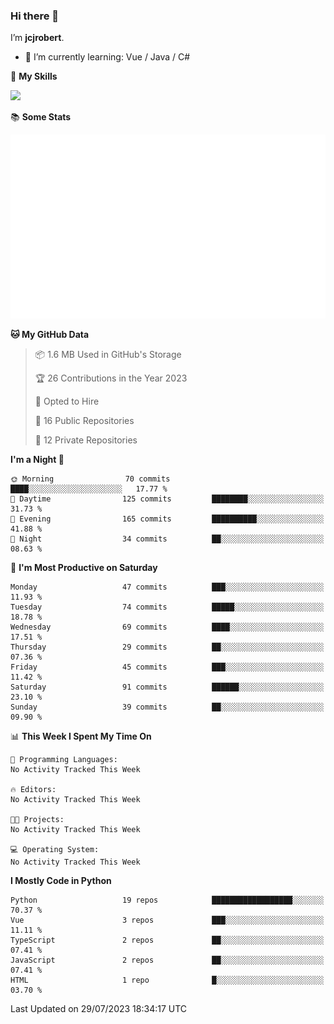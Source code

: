 ### Hi there 👋

I’m **jcjrobert**.

- 🌱 I’m currently learning: Vue / Java / C#

🌟 **My Skills**

![](https://img.shields.io/badge/-Python-3e74a2?style=flat-square&logo=Python&logoColor=fff)

📚 **Some Stats**

![](https://github.com/jcjrobert/github-stats/blob/master/generated/overview.svg)

<!--START_SECTION:waka-->
**🐱 My GitHub Data** 

> 📦 1.6 MB Used in GitHub's Storage 
 > 
> 🏆 26 Contributions in the Year 2023
 > 
> 💼 Opted to Hire
 > 
> 📜 16 Public Repositories 
 > 
> 🔑 12 Private Repositories 
 > 
**I'm a Night 🦉** 

```text
🌞 Morning                70 commits          ████░░░░░░░░░░░░░░░░░░░░░   17.77 % 
🌆 Daytime                125 commits         ████████░░░░░░░░░░░░░░░░░   31.73 % 
🌃 Evening                165 commits         ██████████░░░░░░░░░░░░░░░   41.88 % 
🌙 Night                  34 commits          ██░░░░░░░░░░░░░░░░░░░░░░░   08.63 % 
```
📅 **I'm Most Productive on Saturday** 

```text
Monday                   47 commits          ███░░░░░░░░░░░░░░░░░░░░░░   11.93 % 
Tuesday                  74 commits          █████░░░░░░░░░░░░░░░░░░░░   18.78 % 
Wednesday                69 commits          ████░░░░░░░░░░░░░░░░░░░░░   17.51 % 
Thursday                 29 commits          ██░░░░░░░░░░░░░░░░░░░░░░░   07.36 % 
Friday                   45 commits          ███░░░░░░░░░░░░░░░░░░░░░░   11.42 % 
Saturday                 91 commits          ██████░░░░░░░░░░░░░░░░░░░   23.10 % 
Sunday                   39 commits          ██░░░░░░░░░░░░░░░░░░░░░░░   09.90 % 
```


📊 **This Week I Spent My Time On** 

```text
💬 Programming Languages: 
No Activity Tracked This Week

🔥 Editors: 
No Activity Tracked This Week

🐱‍💻 Projects: 
No Activity Tracked This Week

💻 Operating System: 
No Activity Tracked This Week
```

**I Mostly Code in Python** 

```text
Python                   19 repos            ██████████████████░░░░░░░   70.37 % 
Vue                      3 repos             ███░░░░░░░░░░░░░░░░░░░░░░   11.11 % 
TypeScript               2 repos             ██░░░░░░░░░░░░░░░░░░░░░░░   07.41 % 
JavaScript               2 repos             ██░░░░░░░░░░░░░░░░░░░░░░░   07.41 % 
HTML                     1 repo              █░░░░░░░░░░░░░░░░░░░░░░░░   03.70 % 
```




 Last Updated on 29/07/2023 18:34:17 UTC
<!--END_SECTION:waka-->
